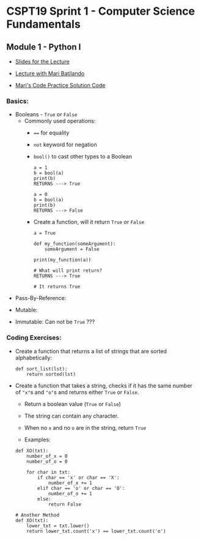 # CSPT19 Sprint 1 - Computer Science Fundamentals 

## Module 1 - Python I

* [Slides for the Lecture](https://docs.google.com/presentation/d/1DvNMZRgjrPGl1HILwWUsNMedGASS0Wu-qLBv-Uxy2dM/edit#slide=id.gaa30d91d4b_0_139)

* [Lecture with Mari Batilando](https://youtu.be/XNR7LWSX_24)

* [Mari's Code Practice Solution Code](https://hackmd.io/@sIQnCbQ0T56A3KLAiNrlhQ/ByXkhaSm_)

### Basics:

* Booleans - `True` or `False`
    * Commonly used operations:
        * `==` for equality
        * `not` keyword for negation
        * `bool()` to cast other types to a Boolean
            ```
            a = 1
            b = bool(a)
            print(b)
            RETURNS ---> True
            
            a = 0
            b = bool(a)
            print(b)
            RETURNS ---> False
            ```
          
        * Create a function, will it return `True` or `False`
            ```
            a = True
            
            def my_function(someArgument):
                someArgument = False
          
            print(my_function(a))
            
            # What will print return?
            RETURNS ---> True
            
            # It returns True
            ```

- Pass-By-Reference: 

- Mutable: 

- Immutable: Can not be `True` ???



### Coding Exercises:

* Create a function that returns a list of strings that are sorted alphabetically:
    ```
    def sort_list(lst):
        return sorted(lst)
    ```
  
* Create a function that takes a string, checks if it has the same number of `"x"`s and `"o"`s and returns either `True` or `False`.
    * Return a boolean value (`True` or `False`)
    * The string can contain any character.
    * When no `x` and no `o` are in the string, return `True`
    
    * Examples:
    
    ```
    def XO(txt):
        number_of_x = 0
        number_of_o = 0
  
        for char in txt:
            if char == 'x' or char == 'X':
                number_of_x += 1
            elif char == 'o' or char == 'O':
                number_of_o += 1
            else:
                return False
  
    # Another Method
    def XO(txt):
        lower_txt = txt.lower()
        return lower_txt.count('x') == lower_txt.count('o')
    ```